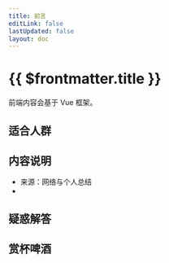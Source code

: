 ```yaml
---
title: 前言
editLink: false
lastUpdated: false
layout: doc
---
```


# {{ $frontmatter.title }}
前端内容会基于 Vue 框架。
## 适合人群

## 内容说明
- 来源：网络与个人总结
-
## 疑惑解答

## 赏杯啤酒
